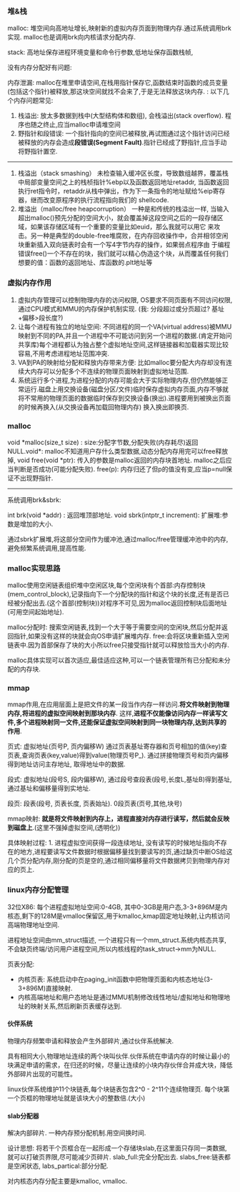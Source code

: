 ### 堆&栈

malloc: 堆空间向高地址增长,映射新的虚拟内存页面到物理内存.通过系统调用brk实现. malloc也是调用brk向内核请求分配内存.

stack: 高地址保存进程环境变量和命令行参数,低地址保存函数栈帧,

没有内存分配好有问题: 

内存泄漏: malloc在堆里申请空间,在栈用指针保存它,函数结束时函数的成员变量(包括这个指针)被释放,那这块空间就找不会来了,于是无法释放这块内存. : 以下几个内存问题常见:

1. 栈溢出: 放太多数据到栈中(大型结构体和数组), 会栈溢出(stack overflow). 程序也随之终止,应当malloc申请堆空间
2. 野指针和段错误: 一个指针指向的空间已被释放,再试图通过这个指针访问已经被释放的内存会造成**段错误(Segment Fault)**.指针已经成了野指针,应当手动将野指针置空.

---

1. 栈溢出（stack smashing） 未检查输入缓冲区长度，导致数组越界，覆盖栈中局部变量空间之上的栈桢指针%ebp以及函数返回地址retaddr, 当函数返回执行ret指令时，retaddr从栈中弹出，作为下一条指令的地址赋给%eip寄存器，继而改变原程序的执行流程指向我们的 shellcode.
2. 堆溢出（malloc/free heapcorruption） 一种是和传统的栈溢出一样, 当输入超出malloc()预先分配的空间大小，就会覆盖掉这段空间之后的一段存储区域，如果该存储区域有一个重要的变量比如euid，那么我就可以用它 来攻击。另一种是典型的double-free堆腐败，在内存回收操作中，合并相邻空闲块重新插入双向链表时会有一个写4字节内存的操作，如果弱点程序由 于编程错误free()一个不存在的块，我们就可以精心伪造这个块，从而覆盖任何我们想要的值：函数的返回地址、库函数的.plt地址等

### 虚拟内存作用

1. 虚拟内存管理可以控制物理内存的访问权限, OS要求不同页面有不同访问权限,通过CPU模式和MMU的内存保护机制实现. (我: 分段超过或分页超过? 基址+偏移>段长度?)
2. 让每个进程有独立的地址空间: 不同进程的同一个VA(virtual address)被MMU映射到不同的PA,并且一个进程中不可能访问到另一个进程的数据.(肯定开始问共享库)每个进程都认为独占整个虚拟地址空间,这样链接器和加载器实现比较容易,不用考虑进程地址范围冲突.
3. VA到PA的映射给分配和释放内存带来方便: 比如malloc要分配大内存却没有连续大内存可以分配多个不连续的物理页面映射到虚拟地址范围.
4. 系统运行多个进程,为进程分配的内存可能会大于实际物理内存,但仍然能够正常运行.磁盘上用交换设备(磁盘分区/文件)临时保存虚拟内存页面,内存不够就将不常用的物理页面的数据临时保存到交换设备(换出).进程要用到被换出页面的时候再换入(从交换设备再加载回物理内存)  换入换出即换页.

### malloc

void *malloc(size_t size) : size:分配字节数,分配失败(内存耗尽)返回NULL.void\*: malloc不知道用户存什么类型数据,动态分配内存用完可以free释放掉, void free(void *ptr): 传入的参数是malloc返回的内存块首地址.  malloc之后应当判断是否成功(可能分配失败). free(p): 内存归还了但p的值没有变,应当p=null保证不出现野指针.

---

系统调用brk&sbrk: 

int brk(void *addr) : 返回堆顶部地址. void sbrk(intptr_t increment): 扩展堆:参数是增加的大小.

通过sbrk扩展堆,将这部分空间作为缓冲池,通过malloc/free管理缓冲池中的内存,避免频繁系统调用,提高性能.

### malloc实现思路

malloc使用空闲链表组织堆中空闲区块,每个空闲块有个首部:内存控制块(mem_control_block),记录指向下一个分配块的指针和这个块的长度,还有是否已经被分配出去.(这个首部(控制块))对程序不可见,因为malloc返回控制块后面地址(可用空间起始地址).

malloc分配时: 搜索空闲链表,找到一个大于等于需要空间的空闲块,然后分配并返回指针,如果没有这样的块就会向OS申请扩展堆内存.  free:会将区块重新插入空闲链表中.因为首部保存了块的大小所以free只接受指针就可以释放恰当大小的内存.

malloc具体实现可以首次适应,最佳适应这种,可以一个链表管理所有已分配和未分配的内存块.

### mmap

mmap作用,在应用层面上是把文件的某一段当作内存一样访问.**将文件映射到物理内存,将进程的虚拟空间映射到那块内存**. 这样,**进程不仅能像访问内存一样读写文件,多个进程映射同一文件,还能保证虚拟空间映射到同一块物理内存,达到共享的作用**.

页式: 虚拟地址(页号P, 页内偏移W) 通过页表基址寄存器和页号相加的值(key)查页表,查询页表(key,value)得到value(物理页号P_). 通过拼接物理页号和页内偏移得到地址访问主存地址, 取得地址中的数据.

段式: 虚拟地址(段号S, 段内偏移W), 通过段号查段表(段号,长度L,基址B)得到基址,通过基址和偏移量得到实地址.

段页: 段表(段号, 页表长度, 页表始址). 0段页表(页号,其他,块号)

mmap映射: **就是将文件映射到内存上，进程直接对内存进行读写，然后就会反映到磁盘上**.(这里不强掉虚拟空间,(透明化)) 

具体映射过程: 1. 进程虚拟空间获得一段连续地址, 没有读写的时候地址指向不存在的地方,进程要读写文件数据时根据偏移量找到要读写的页,通过缺页中断OS给这几个页分配内存,刚分配的页是空的,通过相同偏移量将文件数据拷贝到物理内存对应的页上.

### linux内存分配管理

32位X86: 每个进程虚拟地址空间:0-4GB, 其中0-3GB是用户态,3-3+896M是内核态,剩下的128M是vmalloc保留区,用于kmalloc,kmap固定地址映射,让内核访问高端物理地址空间.

进程地址空间由mm_struct描述, 一个进程只有一个mm_struct.系统内核态共享,不会缺页终端/访问用户进程空间,所以内核线程的task_struct->mm为NULL.

页表分配: 

- 内核页表: 系统启动中在paging_init函数中把物理页面和内核态地址(3-3+896M)直接映射.
- 内核高端地址和用户态地址是通过MMU机制修改线性地址/虚拟地址和物理地址的映射关系,然后刷新页表缓存达到.

#### 伙伴系统

物理内存频繁申请和释放会产生外部碎片,通过伙伴系统解决.

具有相同大小,物理地址连续的两个块叫伙伴.伙伴系统在申请内存的时候让最小的块满足申请的需求，在归还的时候，尽量让连续的小块内存伙伴合并成大块，降低外部碎片出现的可能性。

linux伙伴系统维护11个块链表,每个块链表包含2^0 - 2^11个连续物理页. 每个块第一个页框的物理地址就是该块大小的整数倍.(大小)

#### slab分配器

解决内部碎片. 一种内存预分配机制.用空间换时间.

设计思想: 将若干个页框合在一起形成一个存储块slab,在这里面只存同一类数据,就可以打破页界限,尽可能减少页碎片.  slab_full:完全分配出去. slabs_free:链表都是空闲状态, labs_partical:部分分配.

对内核态内存分配主要是kmalloc, vmalloc. 